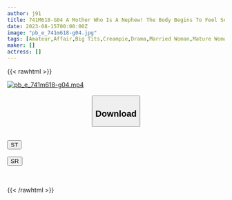 ```yaml
---
author: j91
title: 741M618-G04 A Mother Who Is A Nephew! The Body Begins To Feel Sensitive To The Distorted Love That Hits The Motherless Family And Drips Love Juice…
date: 2023-08-15T00:00:00Z
image: "pb_e_741m618-g04.jpg"
tags: [Amateur,Affair,Big Tits,Creampie,Drama,Married Woman,Mature Woman ]
maker: []
actress: []
---
```



{{< rawhtml >}}

<div class="video" data-videoid="9o14xjZ34Vc98V">
    <a href="javascript:;">
        <img src="https://my.j91.asia/posts/pb_e_741m618-g04/pb_e_741m618-g04.jpg" width="WIDTH" height="HEIGHT" alt="pb_e_741m618-g04.mp4" loading="lazy">
    </a>
</div>

<script type="text/javascript" src="https://j91.asia/asset/on-demand-st.js"></script>

<br>
  <link rel="stylesheet" href="https://j91.asia/asset/bs5.css">
  
  <center>
  <button class="btn btn-primary" type="button" data-bs-toggle="collapse" data-bs-target=".multi-collapse" aria-expanded="false" aria-controls="multiCollapseExample1 multiCollapseExample2"><h2>Download</h2></button></center>
</p>
<div class="row">
  <div class="col">
    <div class="collapse multi-collapse" id="multiCollapseExample1">
      <div class="card card-body">
	      	      <br>
<div class="buttons">  
<a href="https://streamtape.to/v/9o14xjZ34Vc98V"><button class="btn-hover color-3"><i class="fa fa-download"></i> ST</button></a></div>
    </div>
  </div>
</div>
  <div class="col">
    <div class="collapse multi-collapse" id="multiCollapseExample2">
      <div class="card card-body">
	      <br>
<div class="buttons">
    <a href="https://streamruby.com/q1szp08n7s5i"><button class="btn-hover color-9"><i class="fa fa-download"></i> SR</button></a></div>
<br><br>
      </div>
    </div>
  </div>
</div>

{{< /rawhtml >}}